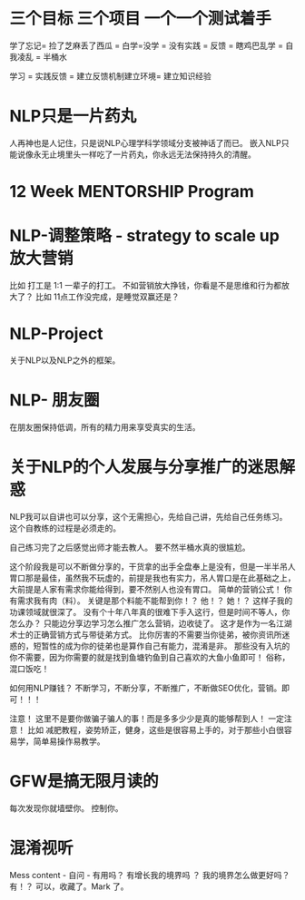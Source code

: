 
# 三个目标 三个项目 一个一个测试着手

学了忘记= 捡了芝麻丢了西瓜 = 白学=没学 = 没有实践 = 反馈 = 瞎鸡巴乱学 = 自我凌乱 = 半桶水 

学习 = 实践反馈 = 建立反馈机制建立环境= 建立知识经验

# NLP只是一片药丸

人再神也是人记住，只是说NLP心理学科学领域分支被神话了而已。  嵌入NLP只能说像永无止境里头一样吃了一片药丸，你永远无法保持持久的清醒。


# 12 Week MENTORSHIP Program

# NLP-调整策略 - strategy to scale up 放大营销 

比如 打工是 1:1 一辈子的打工。 不如营销放大挣钱，你看是不是思维和行为都放大了？
比如 11点工作没完成，是睡觉双赢还是？ 


# NLP-Project
关于NLP以及NLP之外的框架。

# NLP- 朋友圈

在朋友圈保持低调，所有的精力用来享受真实的生活。

# 关于NLP的个人发展与分享推广的迷思解惑

NLP我可以自讲也可以分享，这个无需担心，先给自己讲，先给自己任务练习。 这个自教练的过程是必须走的。 

自己练习完了之后感觉出师才能去教人。    要不然半桶水真的很尴尬。 

这个阶段我是可以不断做分享的，干货拿的出手全盘奉上是没有，但是一半半吊人胃口那是最佳，虽然我不玩虚的，前提是我也有实力，吊人胃口是在此基础之上，大前提是人家有需求你能给得到，要不然别人也没有胃口。 简单的营销公式！ 你有需求我有肉（料）。  关键是那个料能不能帮到你！？ 他！？ 她！？  这样子我的功课领域就很深了。 没有个十年八年真的很难下手入这行，但是时间不等人，你怎么办？  只能边分享边学习怎么推广怎么营销，边收徒了。  这才是作为一名江湖术士的正确营销方式与带徒弟方式。   比你厉害的不需要当你徒弟，被你资讯所迷惑的，短暂性的成为你的徒弟也是算作自己有能力，混淆是非。 那些没有入坑的你不需要，因为你需要的就是找到鱼塘钓鱼到自己喜欢的大鱼小鱼即可！ 俗称，混口饭吃！

如何用NLP赚钱？  不断学习，不断分享，不断推广，不断做SEO优化，营销。即可！！！

注意！ 这里不是要你做骗子骗人的事！而是多多少少是真的能够帮到人！ 一定注意！  比如 减肥教程，姿势矫正，健身，这些是很容易上手的，对于那些小白很容易学，简单易操作易教学。 


# GFW是搞无限月读的

每次发现你就墙壁你。  控制你。


# 混淆视听

Mess content - 自问 - 有用吗？ 有增长我的境界吗 ？ 我的境界怎么做更好吗？   有！？ 可以，收藏了。Mark 了。 





